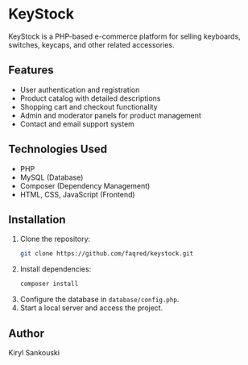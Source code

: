 # KeyStock

KeyStock is a PHP-based e-commerce platform for selling keyboards, switches, keycaps, and other related accessories.

## Features
- User authentication and registration
- Product catalog with detailed descriptions
- Shopping cart and checkout functionality
- Admin and moderator panels for product management
- Contact and email support system

## Technologies Used
- PHP
- MySQL (Database)
- Composer (Dependency Management)
- HTML, CSS, JavaScript (Frontend)

## Installation
1. Clone the repository:
   ```sh
   git clone https://github.com/faqred/keystock.git
   ```
2. Install dependencies:
   ```sh
   composer install
   ```
3. Configure the database in `database/config.php`.
4. Start a local server and access the project.

## Author
Kiryl Sankouski

